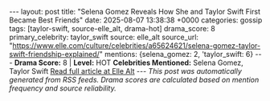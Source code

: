 --- layout: post title: "Selena Gomez Reveals How She and Taylor Swift First Became Best Friends" date: 2025-08-07 13:38:38 +0000 categories: gossip tags: [taylor-swift, source-elle_alt, drama-hot] drama_score: 8 primary_celebrity: taylor_swift source: elle_alt source_url: "https://www.elle.com/culture/celebrities/a65624621/selena-gomez-taylor-swift-friendship-explained/" mentions: {selena_gomez: 2, 'taylor_swift: 6} --- **Drama Score:** 8 | **Level:** HOT **Celebrities Mentioned:** Selena Gomez, Taylor Swift [Read full article at Elle Alt](https://www.elle.com/culture/celebrities/a65624621/selena-gomez-taylor-swift-friendship-explained/) --- *This post was automatically generated from RSS feeds. Drama scores are calculated based on mention frequency and source reliability.*